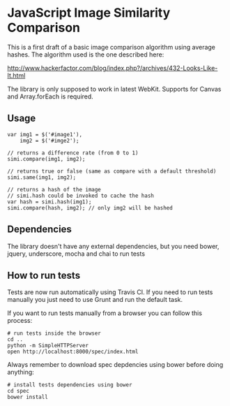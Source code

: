 JavaScript Image Similarity Comparison
=======================

This is a first draft of a basic image comparison algorithm using average hashes.
The algorithm used is the one described here:

http://www.hackerfactor.com/blog/index.php?/archives/432-Looks-Like-It.html

The library is only supposed to work in latest WebKit.
Supports for Canvas and Array.forEach is required.

Usage
-----

    var img1 = $('#image1'),
        img2 = $('#imge2');

    // returns a difference rate (from 0 to 1)
    simi.compare(img1, img2);

    // returns true or false (same as compare with a default threshold)
    simi.same(img1, img2);

    // returns a hash of the image
    // simi.hash could be invoked to cache the hash
    var hash = simi.hash(img1);
    simi.compare(hash, img2); // only img2 will be hashed


Dependencies
-----

The library doesn't have any external dependencies, but you need bower, jquery, underscore, mocha and chai to run tests


How to run tests
----

Tests are now run automatically using Travis CI.
If you need to run tests manually you just need to use Grunt and run the default task.

If you want to run tests manually from a browser you can follow this process:

    # run tests inside the browser
    cd ..
    python -m SimpleHTTPServer
    open http://localhost:8000/spec/index.html

Always remember to download spec depdencies using bower before doing anything:

    # install tests dependencies using bower
    cd spec
    bower install
